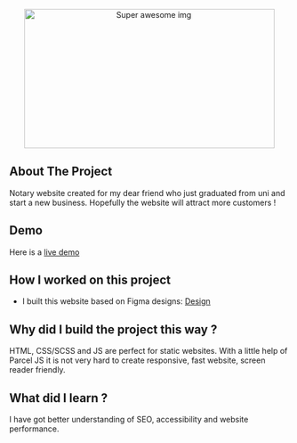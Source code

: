 <p align="center">
<img src="https://sikorskanotary.co.uk/social-media-card.png" alt="Super awesome img" width="450" height="250"/>
</p>

## About The Project
Notary website created for my dear friend who just graduated from uni and start a new business. Hopefully the website will attract more customers ! 

## Demo
Here is a [live demo](https://sikorskanotary.co.uk/)

## How I worked on this project
- I built this website based on Figma designs:
  [Design](https://www.figma.com/file/wMTOkqwsmCWedNfATXVYVK/Untitled?node-id=44%3A478)

  
## Why did I build the project this way ?

HTML, CSS/SCSS and JS are perfect for static websites. With a little help of Parcel JS it is not very hard to create responsive, fast website, screen reader friendly.


## What did I learn ?

I have got better understanding of SEO, accessibility and website performance.
